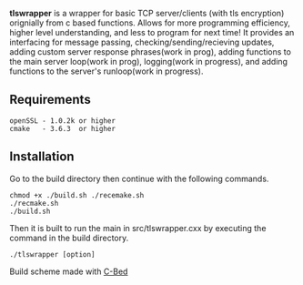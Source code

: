 **tlswrapper** is a wrapper for basic TCP server/clients (with tls encryption) orignially from c based functions. Allows for more programming efficiency, higher level understanding, and less to program for next time! It provides an interfacing for message passing, checking/sending/recieving updates, adding custom server response phrases(work in prog), adding functions to the main server loop(work in prog), logging(work in progress), and adding functions to the server's runloop(work in progress).

## Requirements
    openSSL - 1.0.2k or higher
    cmake   - 3.6.3  or higher 

## Installation
Go to the build directory then continue with the following commands.
    
    chmod +x ./build.sh ./recemake.sh
    ./recmake.sh
    ./build.sh

Then it is built to run the main in src/tlswrapper.cxx by executing the command in the build directory.
    
    ./tlswrapper [option]

Build scheme made with [C-Bed](https://github.com/GarrettMorrison/C-Bed)

